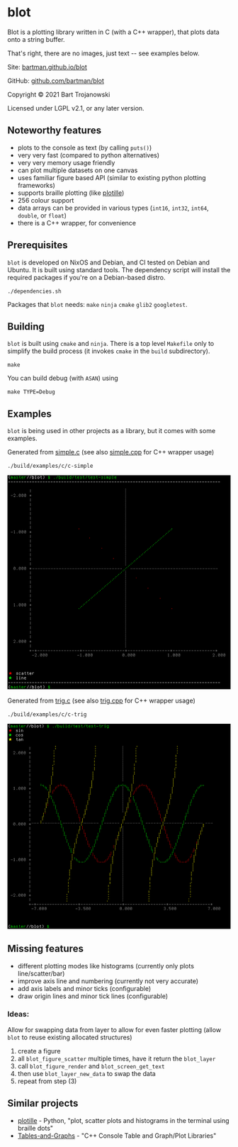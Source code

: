 # blot

Blot is a plotting library written in C (with a C++ wrapper), that plots data onto a string buffer.

That's right, there are no images, just text -- see examples below.

Site: [bartman.github.io/blot](https://bartman.github.io/blot/)

GitHub: [github.com/bartman/blot](https://github.com/bartman/blot/)

Copyright © 2021 Bart Trojanowski

Licensed under LGPL v2.1, or any later version.


## Noteworthy features

  * plots to the console as text (by calling `puts()`)
  * very very fast (compared to python alternatives)
  * very very memory usage friendly
  * can plot multiple datasets on one canvas
  * uses familiar figure based API (similar to existing python plotting frameworks)
  * supports braille plotting (like [plotille](https://github.com/tammoippen/plotille))
  * 256 colour support
  * data arrays can be provided in various types (`int16`, `int32`, `int64`, `double`, or `float`)
  * there is a C++ wrapper, for convenience

## Prerequisites

`blot` is developed on NixOS and Debian, and CI tested on Debian and Ubuntu.
It is built using standard tools. The dependency script will install the
required packages if you're on a Debian-based distro.

    ./dependencies.sh

Packages that `blot` needs: `make` `ninja` `cmake` `glib2` `googletest`.

## Building

`blot` is built using `cmake` and `ninja`.  There is a top level `Makefile` only to
simplify the build process (it invokes `cmake` in the `build` subdirectory).

    make

You can build debug (with `ASAN`) using

    make TYPE=Debug

## Examples

`blot` is being used in other projects as a library, but it comes with some
examples.

Generated from [simple.c](examples/c/c-simple.c) (see also [simple.cpp](examples/cpp/cpp-simple.cpp) for C++ wrapper usage)

    ./build/examples/c/c-simple

![simple example](images/simple.png)

Generated from [trig.c](examples/c/c-trig.c) (see also [trig.cpp](examples/cpp/cpp-trig.cpp) for C++ wrapper usage)

    ./build/examples/c/c-trig

![trig example](images/trig.png)

## Missing features

  * different plotting modes like histograms (currently only plots line/scatter/bar)
  * improve axis line and numbering (currently not very accurate)
  * add axis labels and minor ticks (configurable)
  * draw origin lines and minor tick lines (configurable)

### Ideas:

Allow for swapping data from layer to allow for even faster plotting (allow `blot` to reuse existing allocated structures)
  1. create a figure
  2. all `blot_figure_scatter` multiple times, have it return the `blot_layer`
  3. call `blot_figure_render` and `blot_screen_get_text`
  4. then use `blot_layer_new_data` to swap the data
  5. repeat from step (3)

## Similar projects

  * [plotille](https://github.com/tammoippen/plotille) - Python, "plot, scatter plots and histograms in the terminal using braille dots"
  * [Tables-and-Graphs](https://github.com/tdulcet/Tables-and-Graphs) - "C++ Console Table and Graph/Plot Libraries"

